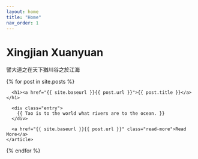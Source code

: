 ```yaml
---
layout: home
title: "Home"
nav_order: 1
---
```

# Xingjian Xuanyuan
譬大道之在天下猶川谷之於江海

<div class="posts">
  {% for post in site.posts %}
    <article class="post">

      <h1><a href="{{ site.baseurl }}{{ post.url }}">{{ post.title }}</a></h1>

      <div class="entry">
        {{ Tao is to the world what rivers are to the ocean. }}
      </div>

      <a href="{{ site.baseurl }}{{ post.url }}" class="read-more">Read More</a>
    </article>
  {% endfor %}
</div>
